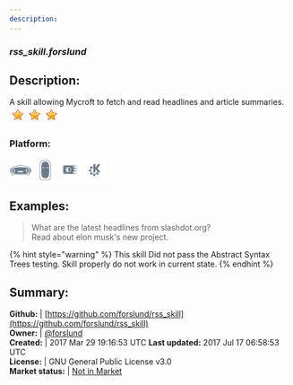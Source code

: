 ```yaml
---
description: 
---
```


### _rss_skill.forslund_  
## Description:  
A skill allowing Mycroft to fetch and read headlines and article summaries.  
![](../.gitbook/assets/star.png)![](../.gitbook/assets/star.png)![](../.gitbook/assets/star.png)  
### Platform:  
 ![Mark I](../.gitbook/assets/mark-1-icon.png)  ![Mark II](../.gitbook/assets/mark-2-icon.png)  ![Picroft](../.gitbook/assets/picroft-icon.png)  ![plasmoid](../.gitbook/assets/kde.png)   
  
## Examples:  
> What are the latest headlines from slashdot.org?  
> Read about elon musk's new project.  
  
{% hint style="warning" %}
This skill Did not pass the Abstract Syntax Trees testing. Skill properly do not work in current state.
{% endhint %}
  
## Summary:  
**Github:** | [https://github.com/forslund/rss_skill](https://github.com/forslund/rss_skill)  
**Owner:** | [@forslund](https://github.com/forslund)  
**Created:** | 2017 Mar 29 19:16:53 UTC  **Last updated:** 2017 Jul 17 06:58:53 UTC  
**License:** | GNU General Public License v3.0  
**Market status:** | [Not in Market](https://market.mycroft.ai/skill/)  
